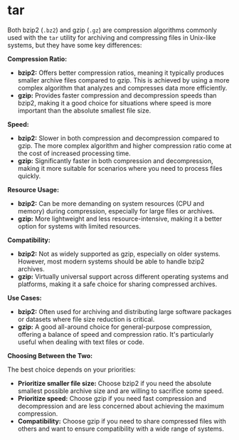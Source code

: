 # tar

Both bzip2 (`.bz2`) and gzip (`.gz`) are compression algorithms commonly used with the `tar` utility for archiving and compressing files in Unix-like systems, but they have some key differences:

**Compression Ratio:**

* **bzip2:** Offers better compression ratios, meaning it typically produces smaller archive files compared to gzip. This is achieved by using a more complex algorithm that analyzes and compresses data more efficiently.
* **gzip:** Provides faster compression and decompression speeds than bzip2, making it a good choice for situations where speed is more important than the absolute smallest file size.

**Speed:**

* **bzip2:** Slower in both compression and decompression compared to gzip. The more complex algorithm and higher compression ratio come at the cost of increased processing time.
* **gzip:** Significantly faster in both compression and decompression, making it more suitable for scenarios where you need to process files quickly.

**Resource Usage:**

* **bzip2:** Can be more demanding on system resources (CPU and memory) during compression, especially for large files or archives.
* **gzip:** More lightweight and less resource-intensive, making it a better option for systems with limited resources.

**Compatibility:**

* **bzip2:** Not as widely supported as gzip, especially on older systems. However, most modern systems should be able to handle bzip2 archives.
* **gzip:** Virtually universal support across different operating systems and platforms, making it a safe choice for sharing compressed archives.

**Use Cases:**

* **bzip2:** Often used for archiving and distributing large software packages or datasets where file size reduction is critical.
* **gzip:** A good all-around choice for general-purpose compression, offering a balance of speed and compression ratio. It's particularly useful when dealing with text files or code.

**Choosing Between the Two:**

The best choice depends on your priorities:

* **Prioritize smaller file size:** Choose bzip2 if you need the absolute smallest possible archive size and are willing to sacrifice some speed.
* **Prioritize speed:** Choose gzip if you need fast compression and decompression and are less concerned about achieving the maximum compression.
* **Compatibility:** Choose gzip if you need to share compressed files with others and want to ensure compatibility with a wide range of systems.

